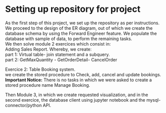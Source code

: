 # Setting up repository for project
As the first step of this project, we set up the repository as per instructions.<br>
We proceed to the design of the ER diagram, out of which we create the database schema by using the Forward Engineer feature. We populate the database with sample of data, to perform the remaining tasks.<br>
We then solve module 2 exercices which consist in:<br>
Adding Sales Report. Whereby, we create:<br>
part 1: Virtual table- join statement and a subquery.<br>
part 2: GetMaxQuantity - GetOrderDetail- CancelOrder<br>

Exercice 2: Table Booking system.<br>
we create the stored procedure to Check, add, cancel and update bookings.
**Important Notice:** There is no tasks in which we were asked to create a stored procedure name Manage Booking.<br>

Then Module 3, in which we create requested visualization, and in the second exercice, the database client using jupyter notebook and the mysql-connector/python API.

